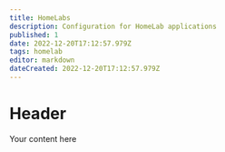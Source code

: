```yaml
---
title: HomeLabs
description: Configuration for HomeLab applications
published: 1
date: 2022-12-20T17:12:57.979Z
tags: homelab
editor: markdown
dateCreated: 2022-12-20T17:12:57.979Z
---
```


# Header
Your content here